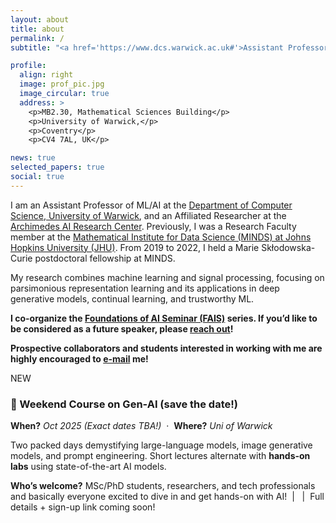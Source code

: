 ```yaml
---
layout: about
title: about
permalink: /
subtitle: "<a href='https://www.dcs.warwick.ac.uk#'>Assistant Professor @ Department of Computer Science, University of Warwick</a>."

profile:
  align: right
  image: prof_pic.jpg
  image_circular: true
  address: >
    <p>MB2.30, Mathematical Sciences Building</p>
    <p>University of Warwick,</p>
    <p>Coventry</p>
    <p>CV4 7AL, UK</p>

news: true
selected_papers: true
social: true
---
```


I am an Assistant Professor of ML/AI at the [Department of Computer Science, University of Warwick](https://warwick.ac.uk/fac/sci/dcs/), and an Affiliated Researcher at the [Archimedes AI Research Center](https://archimedesai.gr/en/). Previously, I was a Research Faculty member at the [Mathematical Institute for Data Science (MINDS) at Johns Hopkins University (JHU)](https://www.minds.jhu.edu). From 2019 to 2022, I held a Marie Skłodowska-Curie postdoctoral fellowship at MINDS. 

My research combines machine learning and signal processing, focusing on parsimonious representation learning and its applications in deep generative models, continual learning, and trustworthy ML. 

**I co-organize the [Foundations of AI Seminar (FAIS)](https://faiseminarswarwick.github.io) series. If you’d like to be considered as a future speaker, please [reach out](mailto:paris.giampouras@warwick.ac.uk)!**


**Prospective collaborators and students interested in working with me are highly encouraged to [e-mail](mailto:paris.giampouras@warwick.ac.uk) me!**


<!-- =========================  ANNOUNCEMENT BANNER  ========================= -->
<div class="course-announcement">
  <span class="badge">NEW</span>

  <h3>🎉 Weekend Course on  Gen-AI (save the date!)</h3>

  <p class="course-meta">
    <strong>When?</strong> <em>Oct 2025 (Exact dates TBA!)</em> &nbsp;·&nbsp;
    <strong>Where?</strong> <em>Uni of Warwick</em>
  </p>

  <p>
    Two packed days demystifying large-language models, image generative models, and prompt
    engineering.  Short lectures alternate with <strong>hands-on labs</strong> using
    state-of-the-art AI models.
  </p>

  <p class="course-meta">
    <strong>Who’s welcome?</strong> MSc/PhD students, researchers, and tech professionals and basically everyone excited to dive in and get hands-on with AI! &nbsp;|&nbsp; 
    &nbsp;|&nbsp; Full details + sign-up link coming soon!
  </p>

  <!-- Uncomment when registration opens
  <a class="button" href="YOUR-REGISTRATION-LINK" target="_blank" rel="noopener">
    Count me in →
  </a>
  -->
</div>
<!-- ======================================================================= -->

